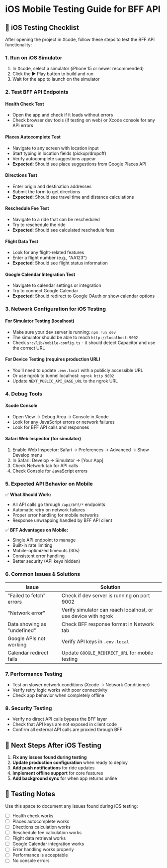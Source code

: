 # iOS Mobile Testing Guide for BFF API

## 🍎 iOS Testing Checklist

After opening the project in Xcode, follow these steps to test the BFF API functionality:

### 1. **Run on iOS Simulator**
1. In Xcode, select a simulator (iPhone 15 or newer recommended)
2. Click the ▶️ Play button to build and run
3. Wait for the app to launch on the simulator

### 2. **Test BFF API Endpoints**

#### **Health Check Test**
- Open the app and check if it loads without errors
- Check browser dev tools (if testing on web) or Xcode console for any API errors

#### **Places Autocomplete Test**
- Navigate to any screen with location input
- Start typing in location fields (pickup/dropoff)
- Verify autocomplete suggestions appear
- **Expected**: Should see place suggestions from Google Places API

#### **Directions Test**
- Enter origin and destination addresses
- Submit the form to get directions
- **Expected**: Should see travel time and distance calculations

#### **Reschedule Fee Test**
- Navigate to a ride that can be rescheduled
- Try to reschedule the ride
- **Expected**: Should see calculated reschedule fees

#### **Flight Data Test**
- Look for any flight-related features
- Enter a flight number (e.g., "AA123")
- **Expected**: Should see flight status information

#### **Google Calendar Integration Test**
- Navigate to calendar settings or integration
- Try to connect Google Calendar
- **Expected**: Should redirect to Google OAuth or show calendar options

### 3. **Network Configuration for iOS Testing**

#### **For Simulator Testing (localhost)**
- Make sure your dev server is running: `npm run dev`
- The simulator should be able to reach `http://localhost:9002`
- Check `src/lib/mobile-config.ts` - it should detect Capacitor and use the correct URL

#### **For Device Testing (requires production URL)**
- You'll need to update `.env.local` with a publicly accessible URL
- Or use ngrok to tunnel localhost: `ngrok http 9002`
- Update `NEXT_PUBLIC_API_BASE_URL` to the ngrok URL

### 4. **Debug Tools**

#### **Xcode Console**
- Open View → Debug Area → Console in Xcode
- Look for any JavaScript errors or network failures
- Look for BFF API calls and responses

#### **Safari Web Inspector** (for simulator)
1. Enable Web Inspector: Safari → Preferences → Advanced → Show Develop menu
2. In Safari: Develop → Simulator → [Your App]
3. Check Network tab for API calls
4. Check Console for JavaScript errors

### 5. **Expected API Behavior on Mobile**

✅ **What Should Work:**
- All API calls go through `/api/bff/*` endpoints
- Automatic retry on network failures
- Proper error handling for mobile networks
- Response unwrapping handled by BFF API client

✅ **BFF Advantages on Mobile:**
- Single API endpoint to manage
- Built-in rate limiting
- Mobile-optimized timeouts (30s)
- Consistent error handling
- Better security (API keys hidden)

### 6. **Common Issues & Solutions**

| Issue | Solution |
|-------|----------|
| "Failed to fetch" errors | Check if dev server is running on port 9002 |
| "Network error" | Verify simulator can reach localhost, or use device with ngrok |
| Data showing as "undefined" | Check BFF response format in Network tab |
| Google APIs not working | Verify API keys in `.env.local` |
| Calendar redirect fails | Update `GOOGLE_REDIRECT_URL` for mobile testing |

### 7. **Performance Testing**

- Test on slower network conditions (Xcode → Network Conditioner)
- Verify retry logic works with poor connectivity
- Check app behavior when completely offline

### 8. **Security Testing**

- Verify no direct API calls bypass the BFF layer
- Check that API keys are not exposed in client code
- Confirm all external API calls are proxied through BFF

## 🚀 Next Steps After iOS Testing

1. **Fix any issues found during testing**
2. **Update production configuration** when ready to deploy
3. **Add push notifications** for ride updates
4. **Implement offline support** for core features
5. **Add background sync** for when app returns online

## 📝 Testing Notes

Use this space to document any issues found during iOS testing:

- [ ] Health check works
- [ ] Places autocomplete works  
- [ ] Directions calculation works
- [ ] Reschedule fee calculation works
- [ ] Flight data retrieval works
- [ ] Google Calendar integration works
- [ ] Error handling works properly
- [ ] Performance is acceptable
- [ ] No console errors
